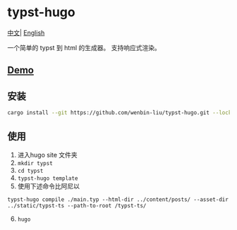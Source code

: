 # typst-hugo
<a href="./README.zh_CN.md">中文</a>|
<a href="./README.md">English</a>

一个简单的 typst 到 html 的生成器。
支持响应式渲染。

## [Demo](https://typst-hugo-demo.pages.dev/)

## 安装

```bash
cargo install --git https://github.com/wenbin-liu/typst-hugo.git --locked   
```  

## 使用
1. 进入hugo site 文件夹
2. `mkdir typst`
3. `cd typst`
4. `typst-hugo template`
5. 使用下述命令比阿尼以
```
typst-hugo compile ./main.typ --html-dir ../content/posts/ --asset-dir ../static/typst-ts --path-to-root /typst-ts/
```
6. `hugo`